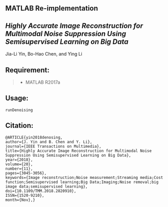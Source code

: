 ## MATLAB Re-implementation
## *Highly Accurate Image Reconstruction for Multimodal Noise Suppression Using Semisupervised Learning on Big Data*
Jia-Li Yin, Bo-Hao Chen, and Ying Li

## Requirement:
> * MATLAB R2017a

## Usage:
```shell
runDenoising
```

## Citation:
    @ARTICLE{yin2018denosing, 
    author={J. Yin and B. Chen and Y. Li}, 
    journal={IEEE Transactions on Multimedia}, 
    title={Highly Accurate Image Reconstruction for Multimodal Noise Suppression Using Semisupervised Learning on Big Data}, 
    year={2018}, 
    volume={20}, 
    number={11}, 
    pages={3045-3056}, 
    keywords={Image reconstruction;Noise measurement;Streaming media;Cost function;Semisupervised learning;Big Data;Imaging;Noise removal;big image data;semisupervised learning}, 
    doi={10.1109/TMM.2018.2820910}, 
    ISSN={1520-9210}, 
    month={Nov},}
